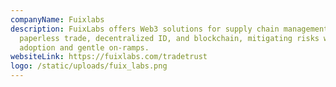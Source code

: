 ```yaml
---
companyName: Fuixlabs
description: FuixLabs offers Web3 solutions for supply chain management with
  paperless trade, decentralized ID, and blockchain, mitigating risks with easy
  adoption and gentle on-ramps.
websiteLink: https://fuixlabs.com/tradetrust
logo: /static/uploads/fuix_labs.png
---
```


